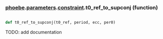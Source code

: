### [phoebe](phoebe.md).[parameters](phoebe.parameters.md).[constraint](phoebe.parameters.constraint.md).t0_ref_to_supconj (function)


```py

def t0_ref_to_supconj(t0_ref, period, ecc, per0)

```



TODO: add documentation

